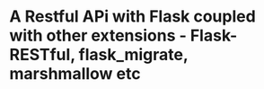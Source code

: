 # A Restful APi with Flask coupled with other extensions - Flask-RESTful, flask_migrate, marshmallow etc
